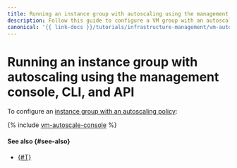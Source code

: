 ```yaml
---
title: Running an instance group with autoscaling using the management console, CLI, and API
description: Follow this guide to configure a VM group with an autoscaling policy using the management console, CLI, and API.
canonical: '{{ link-docs }}/tutorials/infrastructure-management/vm-autoscale/console'
---
```


# Running an instance group with autoscaling using the management console, CLI, and API


To configure an [instance group with an autoscaling policy](index.md):

{% include [vm-autoscale-console](../../../_tutorials/infrastructure/vm-autoscale-console.md) %}

#### See also {#see-also}

* [{#T}](terraform.md)